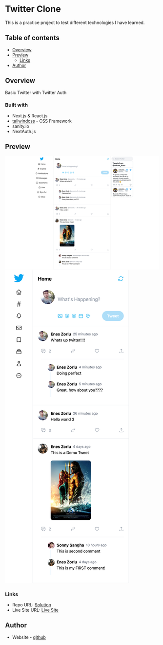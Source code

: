 # Twitter Clone

This is a practice project to test different technologies I have learned.

## Table of contents

-   [Overview](#overview)
-   [Preview](#preview)
    -   [Links](#links)
-   [Author](#author)

## Overview

Basic Twitter with Twitter Auth

### Built with

-   Next.js & React.js
-   [tailwindcss](https://tailwindcss.com/) - CSS Framework
-   sanity.io
-   NextAuth.js

## Preview

![](./public/screenshots/twitter-clone-desktop.png)
![](./public/screenshots/twitter-clone-mobile.png)

### Links

-   Repo URL: [Solution](https://github.com/enszrlu/twitter-clone)
-   Live Site URL: [Live Site](XXXXXX)

## Author

-   Website - [github](https://github.com/enszrlu)
